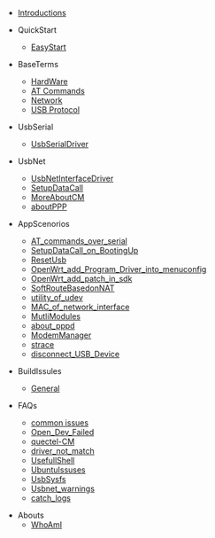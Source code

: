 - [Introductions](/)

- QuickStart

  - [EasyStart](/EasyStart/EasyStart)


- BaseTerms

  - [HardWare](/Base/HardWare)
  - [AT Commands](/Base/AT)
  - [Network](/Base/NetWork)
  - [USB Protocol](/Base/UsbProtocolBase)



- UsbSerial

  - [UsbSerialDriver](/UsbSerial/UsbSerial)

- UsbNet

  - [UsbNetInterfaceDriver](/UsbNet/UsbNet)
  - [SetupDataCall](/UsbNet/DialUp)
  - [MoreAboutCM](/UsbNet/MoreAboutCM)
  - [aboutPPP](/UsbNet/ppp)

  
- AppScenorios

  - [AT_commands_over_serial](applications/AT_ttySerial)
  - [SetupDataCall_on_BootingUp](applications/SetupDataCall_on_BootingUp)
  - [ResetUsb](applications/reset_USB)
  - [OpenWrt_add_Program_Driver_into_menuconfig](applications/openwrt_menuconfig)
  - [OpenWrt_add_patch_in_sdk](applications/openwrt_add_patch_in_sdk)
  - [SoftRouteBasedonNAT](applications/SoftRoute_Base_on_NAT_and_iptables)
  - [utility_of_udev](applications/udev)
  - [MAC_of_network_interface](applications/MAC_address_of_NetWork_interface)
  - [MutliModules](applications/MultiModulesIssue)
  - [about_pppd](applications/raspberry_ppp)
  - [ModemManager](applications/ModemManager)
  - [strace](applications/strace)
  - [disconnect_USB_Device](applications/Disable_and_Enable_USB_from_terminal)

- BuildIssules

  - [General](Build/general)
  

* FAQs

  - [common issues](/FAQs/01.FAQ)
  - [Open_Dev_Failed](FAQs/02.open_dev_failed)
  - [quectel-CM](FAQs/03.quectel-CM)
  - [driver_not_match](FAQs/04.driver_not_match)
  - [UsefullShell](FAQs/05.usefull_shells)
  - [UbuntuIssuses](FAQs/06.Ubuntu.issuses)
  - [UsbSysfs](FAQs/07.usbsysfs)
  - [Usbnet_warnings](FAQs/08.kevent_may_have_been_dropped)
  - [catch_logs](FAQs/09.log)


- Abouts
	- [WhoAmI](inits/about.md)
